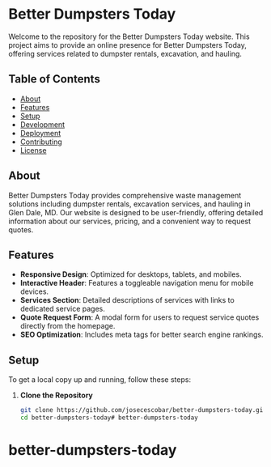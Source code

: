 # Better Dumpsters Today

Welcome to the repository for the Better Dumpsters Today website. This project aims to provide an online presence for Better Dumpsters Today, offering services related to dumpster rentals, excavation, and hauling.

## Table of Contents
- [About](#about)
- [Features](#features)
- [Setup](#setup)
- [Development](#development)
- [Deployment](#deployment)
- [Contributing](#contributing)
- [License](#license)

## About
Better Dumpsters Today provides comprehensive waste management solutions including dumpster rentals, excavation services, and hauling in Glen Dale, MD. Our website is designed to be user-friendly, offering detailed information about our services, pricing, and a convenient way to request quotes.

## Features
- **Responsive Design**: Optimized for desktops, tablets, and mobiles.
- **Interactive Header**: Features a toggleable navigation menu for mobile devices.
- **Services Section**: Detailed descriptions of services with links to dedicated service pages.
- **Quote Request Form**: A modal form for users to request service quotes directly from the homepage.
- **SEO Optimization**: Includes meta tags for better search engine rankings.

## Setup
To get a local copy up and running, follow these steps:

1. **Clone the Repository**
   ```sh
   git clone https://github.com/josecescobar/better-dumpsters-today.git
   cd better-dumpsters-today# better-dumpsters-today
# better-dumpsters-today
